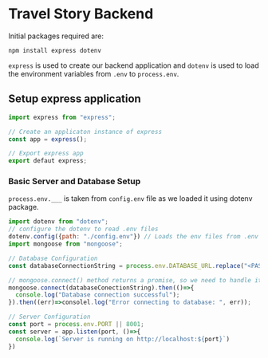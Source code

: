 # Travel Story Backend

Initial packages required are:

    npm install express dotenv

`express` is used to create our backend application and `dotenv` is used to load the environment variables from `.env` to `process.env`.

## Setup express application

```JavaScript
import express from "express";

// Create an applicaton instance of express
const app = express();

// Export express app
export defaut express;
```

### Basic Server and Database Setup

`process.env.___` is taken from `config.env` file as we loaded it using dotenv package.

```JavaScript
import dotenv from "dotenv";
// configure the dotenv to read .env files
dotenv.config({path: "./config.env"}) // Loads the env files from .env to process.env(should be done before using our express application)
import mongoose from "mongoose";

// Database Configuration
const databaseConnectionString = process.env.DATABASE_URL.replace("<PASSWORD_PLACEHOLDER>", process.env.DATABASE_PASSWORD);

// mongoose.connect() method returns a promise, so we need to handle it
mongoose.connect(databaseConectionString).then(()=>{
  console.log("Database connection successful");
}).then((err)=>consolel.log("Error connecting to database: ", err));

// Server Configuration
const port = process.env.PORT || 8001;
const server = app.listen(port, ()=>{
  console.log(`Server is running on http://localhost:${port}`)
})

```
